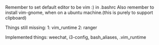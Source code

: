 Remember to set default editor to be vim :) in .bashrc
Also remember to install vim-gnome, when on a ubuntu machine.(this is purely to support clipboard)

Things still missing:
1: vim_runtime
2: ranger



Implemented things:
weechat,
i3-config,
bash_aliases,
.vim_runtime

